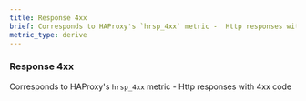 ```yaml
---
title: Response 4xx
brief: Corresponds to HAProxy's `hrsp_4xx` metric -  Http responses with 4xx code
metric_type: derive
---
```

### Response 4xx

Corresponds to HAProxy's `hrsp_4xx` metric -  Http responses with 4xx code
